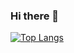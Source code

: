 ### Hi there 👋

[![Top Langs](https://github-readme-stats.vercel.app/api/top-langs/?username=wisejansel-star&layout=compact)](https://github.com/anuraghazra/github-readme-stats)

